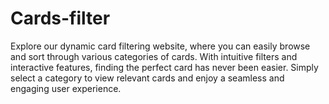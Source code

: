 # Cards-filter
Explore our dynamic card filtering website, where you can easily browse and sort through various categories of cards. With intuitive filters and interactive features, finding the perfect card has never been easier. Simply select a category to view relevant cards and enjoy a seamless and engaging user experience.
